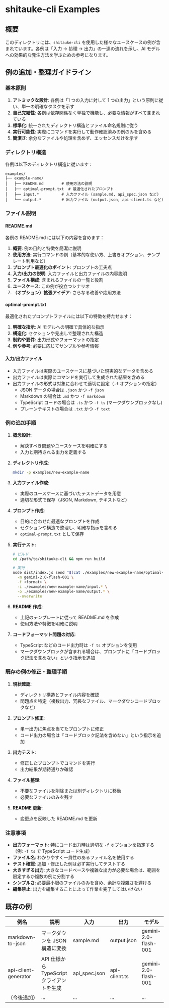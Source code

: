 # shitauke-cli Examples

## 概要

このディレクトリには、`shitauke-cli` を使用した様々なユースケースの例が含まれています。各例は「入力 → 処理 → 出力」の一連の流れを示し、AI モデルへの効果的な発注方法を学ぶための参考になります。

## 例の追加・整理ガイドライン

### 基本原則

1. **アトミックな設計**: 各例は「1 つの入力に対して 1 つの出力」という原則に従い、単一の明確なタスクを示す
2. **自己完結性**: 各例は依存関係なく単独で機能し、必要な情報がすべて含まれている
3. **標準化**: 統一されたディレクトリ構造とファイル命名規則に従う
4. **実行可能性**: 実際にコマンドを実行して動作確認済みの例のみを含める
5. **簡潔さ**: 余分なファイルや処理を含めず、エッセンスだけを示す

### ディレクトリ構造

各例は以下のディレクトリ構造に従います：

```
examples/
├── example-name/
│   ├── README.md        # 使用方法の説明
│   ├── optimal-prompt.txt  # 最適化されたプロンプト
│   ├── input.*          # 入力ファイル (sample.md, api_spec.json など)
│   └── output.*         # 出力ファイル (output.json, api-client.ts など)
```

### ファイル説明

#### README.md

各例の README.md には以下の内容を含めます：

1. **概要**: 例の目的と特徴を簡潔に説明
2. **使用方法**: 実行コマンドの例（基本的な使い方、上書きオプション、テンプレート利用など）
3. **プロンプト最適化のポイント**: プロンプトの工夫点
4. **入力/出力の説明**: 入力ファイルと出力ファイルの内容説明
5. **ファイル構成**: 含まれるファイルの一覧と役割
6. **ユースケース**: この例が役立つシナリオ
7. **（オプション）拡張アイデア**: さらなる改善や応用方法

#### optimal-prompt.txt

最適化されたプロンプトファイルには以下の特徴を持たせます：

1. **明確な指示**: AI モデルへの明確で具体的な指示
2. **構造化**: セクションや見出しで整理された構造
3. **制約や要件**: 出力形式やフォーマットの指定
4. **例や参考**: 必要に応じてサンプルや参考情報

#### 入力/出力ファイル

- 入力ファイルは実際のユースケースに基づいた現実的なデータを含める
- 出力ファイルは実際にコマンドを実行して生成された結果を含める
- 出力ファイルの形式は対象に合わせて適切に設定（`-f` オプションの指定）
  - JSON データの場合は `.json` かつ `-f json`
  - Markdown の場合は `.md` かつ `-f markdown`
  - TypeScript コードの場合は `.ts` かつ `-f ts` (マークダウンブロックなし)
  - プレーンテキストの場合は `.txt` かつ `-f text`

### 例の追加手順

1. **概念設計**:

   - 解決すべき問題やユースケースを明確にする
   - 入力と期待される出力を定義する

2. **ディレクトリ作成**:

   ```bash
   mkdir -p examples/new-example-name
   ```

3. **入力ファイル作成**:

   - 実際のユースケースに基づいたテストデータを用意
   - 適切な形式で保存（JSON, Markdown, テキストなど）

4. **プロンプト作成**:

   - 目的に合わせた最適なプロンプトを作成
   - セクションや構造で整理し、明確な指示を含める
   - `optimal-prompt.txt` として保存

5. **実行テスト**:

   ```bash
   # ビルド
   cd /path/to/shitauke-cli && npm run build

   # 実行
   node dist/index.js send "$(cat ./examples/new-example-name/optimal-prompt.txt)" \
     -m gemini-2.0-flash-001 \
     -f <format> \
     -i ./examples/new-example-name/input.* \
     -o ./examples/new-example-name/output.* \
     --overwrite
   ```

6. **README 作成**:

   - 上記のテンプレートに従って README.md を作成
   - 使用方法や特徴を明確に説明

7. **コードフォーマット問題の対応**:
   - TypeScript などのコード出力時は `-f ts` オプションを使用
   - マークダウンブロックが含まれる場合は、プロンプトに「コードブロック記法を含めない」という指示を追加

### 既存の例の修正・整理手順

1. **現状確認**:

   - ディレクトリ構造とファイル内容を確認
   - 問題点を特定（複数出力、冗長なファイル、マークダウンコードブロックなど）

2. **プロンプト修正**:

   - 単一出力に焦点を当てたプロンプトに修正
   - コード出力の場合は「コードブロック記法を含めない」という指示を追加

3. **出力テスト**:

   - 修正したプロンプトでコマンドを実行
   - 出力結果が期待通りか確認

4. **ファイル整理**:

   - 不要なファイルを削除または別ディレクトリに移動
   - 必要なファイルのみを残す

5. **README 更新**:
   - 変更点を反映した README.md を更新

### 注意事項

- **出力フォーマット**: 特にコード出力時は適切な `-f` オプションを指定する（例: `-f ts` で TypeScript コード生成）
- **ファイル名**: わかりやすく一貫性のあるファイル名を使用する
- **テスト確認**: 追加・修正した例は必ず実行してテストする
- **大きすぎる出力**: 大きなコードベースや複雑な出力が必要な場合は、範囲を限定するか複数の例に分割する
- **シンプルさ**: 必要最小限のファイルのみを含め、余計な複雑さを避ける
- **編集禁止**: 出力を編集することによって作業を完了してはいけない

## 既存の例

| 例名                 | 説明                                       | 入力          | 出力          | モデル               |
| -------------------- | ------------------------------------------ | ------------- | ------------- | -------------------- |
| markdown-to-json     | マークダウンを JSON 構造に変換             | sample.md     | output.json   | gemini-2.0-flash-001 |
| api-client-generator | API 仕様から TypeScript クライアントを生成 | api_spec.json | api-client.ts | gemini-2.0-flash-001 |
| （今後追加）         | ...                                        | ...           | ...           | ...                  |
